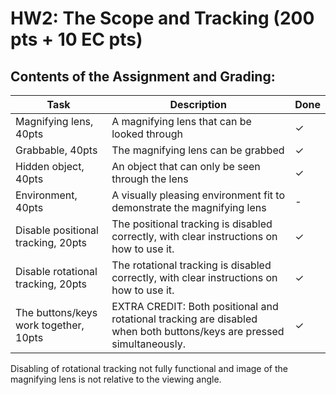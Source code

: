 # HW2: The Scope and Tracking (200 pts + 10 EC pts)
## Contents of the Assignment and Grading:  

| Task | Description | Done |
| --- | --- | --- |
| Magnifying lens, 40pts | A magnifying lens that can be looked through | ✓ |
| Grabbable, 40pts | The magnifying lens can be grabbed  | ✓ |
| Hidden object, 40pts | An object that can only be seen through the lens | ✓ |
| Environment, 40pts | A visually pleasing environment fit to demonstrate the magnifying lens | - |
| Disable positional  tracking, 20pts | The positional tracking is disabled correctly, with clear instructions on how to use it. | ✓ |
| Disable rotational tracking, 20pts | The rotational tracking is disabled correctly, with clear instructions on how to use it. | ✓ |
| The buttons/keys work together, 10pts | EXTRA CREDIT: Both positional and rotational tracking are disabled when both buttons/keys are pressed simultaneously. | ✓ |

Disabling of rotational tracking not fully functional and image of the magnifying lens is not relative to the viewing angle.
